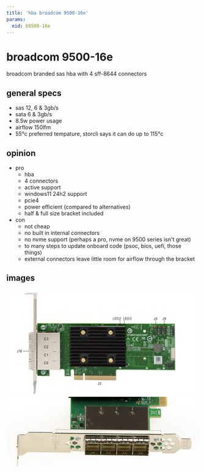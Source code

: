 ```yaml
---
title: 'hba broadcom 9500-16e'
params:
  eid: b9500-16e
---
```

# broadcom 9500-16e

broadcom branded sas hba with 4 sff-8644 connectors

## general specs
* sas 12, 6 & 3gb/s
* sata 6 & 3gb/s
* 8.5w power usage
* airflow 150lfm
* 55°c preferred tempature, storcli says it can do up to 115°c

## opinion

* pro
  * hba
  * 4 connectors
  * active support
  * windows11 24h2 support
  * pcie4
  * power efficient (compared to alternatives)
  * half & full size bracket included
* con
  * not cheap
  * no built in internal connectors
  * no nvme support (perhaps a pro, nvme on 9500 series isn't great)
  * to many steps to update onboard code (psoc, bios, uefi, those things)
  * external connectors leave little room for airflow through the bracket

## images
![front](9500-16e-f.png)
![bracket](9500-16e-bracket.png)
